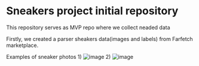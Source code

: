 # Sneakers  project initial repository  
This repository serves as MVP  repo where we collect neaded data 

Firstly, we created a parser sheakers data(images and labels) from Farfetch marketplace.

Examples of sneaker photos
1)
   ![image](https://github.com/Best-sneakers/parser/assets/146220094/3ff13845-fb81-4722-9c7b-a7097d2d652f)
2) 
   ![image](https://github.com/Best-sneakers/parser/assets/146220094/19a57a1b-8294-4849-98d9-b1812afbcb5e)
